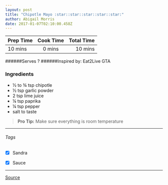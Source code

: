 ```yaml
---
layout: post
title: "Chipotle Mayo :star::star::star::star::star:"
author: Abigail Morris
date: 2017-01-07T02:10:00.458Z
---
```


| Prep Time  | Cook Time    | Total Time  |
| ---------- |:------------:| -----------:|
| 10 mins    | 0 mins      | 10 mins     |


######Serves ?
######Inspired by: Eat2Live GTA

### Ingredients

* ½ to ¾ tsp chipotle
* ½ tsp garlic powder
* 2 tsp lime juice
* ¼ tsp paprika
* ¼ tsp pepper
* salt to taste

> **Pro Tip:** Make sure everything is room temperature


---

###### Tags
- [x] Sandra
- [x] Sauce


---

[Source](www.eat2livegta.com)

